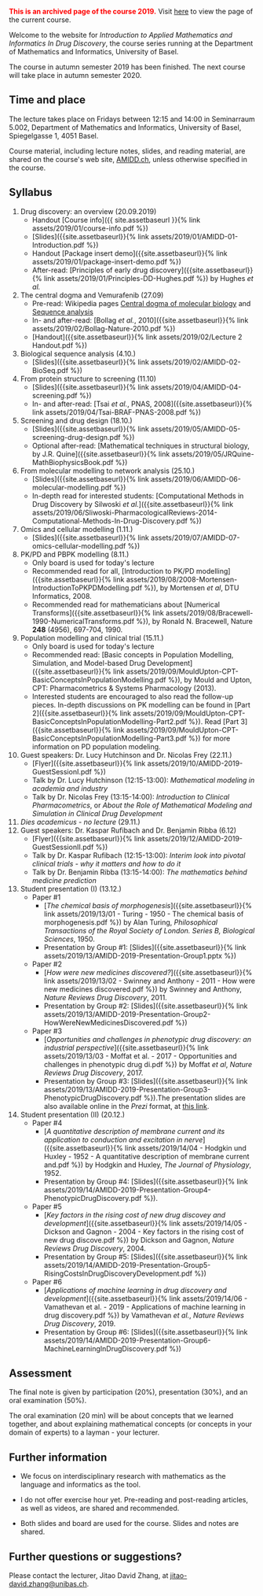 <span style="font-weight:bold;color:red;">This is an archived page of the
course 2019.</span> Visit [here]({{site.url}}) to
view the page of the current course.

Welcome to the website for *Introduction to Applied Mathematics and Informatics In Drug Discovery*, the course series running at the Department of Mathematics and Informatics, University of Basel.

The course in autumn semester 2019 has been finished. The next course will take place in autumn semester 2020.

## Time and place

The lecture takes place on Fridays between 12:15 and 14:00 in Seminarraum 5.002, Department of Mathematics and Informatics, University of Basel, Spiegelgasse 1, 4051 Basel.

Course material, including lecture notes, slides, and reading material, are shared on the course's web site, [AMIDD.ch](http://amidd.ch), unless otherwise specified in the course.

## Syllabus

1. Drug discovery: an overview (20.09.2019)
    * Handout [Course info]({{ site.assetbaseurl }}{% link
      assets/2019/01/course-info.pdf %})
    * [Slides]({{site.assetbaseurl}}{% link assets/2019/01/AMIDD-01-Introduction.pdf %})
    * Handout [Package insert demo]({{site.assetbaseurl}}{% link assets/2019/01/package-insert-demo.pdf %})
    * After-read: [Principles of early drug discovery]({{site.assetbaseurl}}{% link assets/2019/01/Principles-DD-Hughes.pdf %}) by Hughes *et al.*
2. The central dogma and Vemurafenib (27.09)
    * Pre-read: Wikipedia pages [Central dogma of molecular biology](https://en.wikipedia.org/wiki/Central_dogma_of_molecular_biology) and [Sequence analysis](https://en.wikipedia.org/wiki/Sequence_analysis)
    * In- and after-read: [Bollag *et al.*, 2010]({{site.assetbaseurl}}{% link assets/2019/02/Bollag-Nature-2010.pdf %})
    * [Handout]({{site.assetbaseurl}}{% link assets/2019/02/Lecture 2 Handout.pdf %})
3. Biological sequence analysis (4.10.)
    * [Slides]({{site.assetbaseurl}}{% link assets/2019/02/AMIDD-02-BioSeq.pdf %})
4. From protein structure to screening (11.10)
    * [Slides]({{site.assetbaseurl}}{% link assets/2019/04/AMIDD-04-screening.pdf %})
    * In- and after-read: [Tsai *et al.*, PNAS, 2008]({{site.assetbaseurl}}{% link assets/2019/04/Tsai-BRAF-PNAS-2008.pdf %})
5. Screening and drug design (18.10.)
    * [Slides]({{site.assetbaseurl}}{% link assets/2019/05/AMIDD-05-screening-drug-design.pdf %})
    * Optional after-read: [Mathematical techniques in structural biology, by J.R. Quine]({{site.assetbaseurl}}{% link assets/2019/05/JRQuine-MathBiophysicsBook.pdf %})
6. From molecular modelling to network analysis (25.10.)
    * [Slides]({{site.assetbaseurl}}{% link assets/2019/06/AMIDD-06-molecular-modelling.pdf %})
    * In-depth read for interested students: [Computational Methods in Drug Discovery by Silwoski *et al.*]({{site.assetbaseurl}}{% link assets/2019/06/Sliwoski-PharmacologicalReviews-2014-Computational-Methods-In-Drug-Discovery.pdf %})
7. Omics and cellular modelling (1.11.)
    * [Slides]({{site.assetbaseurl}}{% link assets/2019/07/AMIDD-07-omics-cellular-modelling.pdf %})
9. PK/PD and PBPK modelling (8.11.)
    * Only board is used for today's lecture
    * Recommended read for all, [Introduction to PK/PD modelling]({{site.assetbaseurl}}{% link assets/2019/08/2008-Mortensen-IntroductionToPKPDModelling.pdf %}), by Mortensen *et al*, DTU Informatics, 2008.
    * Recommended read for mathematicians about [Numerical
      Transforms]({{site.assetbaseurl}}{% link
      assets/2019/08/Bracewell-1990-NumericalTransforms.pdf %}), by Ronald N.
      Bracewell, Nature **248** (4956), 697-704, 1990.
9. Population modelling and clinical trial (15.11.)
    * Only board is used for today's lecture
    * Recommended read: [Basic concepts in Population Modelling, Simulation, and
      Model-based Drug Development]({{site.assetbaseurl}}{% link
      assets/2019/09/MouldUpton-CPT-BasicConceptsInPopulationModelling.pdf %}), by Mould and Upton, CPT: Pharmacometrics & Systems Pharmacology (2013).
     * Interested students are encouraged to also read the follow-up pieces.
       In-depth discussions on PK modelling can be found in [Part
       2]({{site.assetbaseurl}}{% link
       assets/2019/09/MouldUpton-CPT-BasicConceptsInPopulationModelling-Part2.pdf
       %}). Read [Part 3]({{site.assetbaseurl}}{% link assets/2019/09/MouldUpton-CPT-BasicConceptsInPopulationModelling-Part3.pdf %}) for more information on PD population modeling.
10. Guest speakers: Dr. Lucy Hutchinson and Dr. Nicolas Frey (22.11.)
    * [Flyer]({{site.assetbaseurl}}{% link assets/2019/10/AMIDD-2019-GuestSessionI.pdf %})
    * Talk by Dr. Lucy Hutchinson (12:15-13:00): *Mathematical modeling in academia and industry*
    * Talk by Dr. Nicolas Frey (13:15-14:00): *Introduction to Clinical Pharmacometrics*, or *About the Role of Mathematical Modeling and Simulation in Clinical Drug Development*
11. *Dies academicus - no lecture* (29.11.)
12. Guest speakers: Dr. Kaspar Rufibach and Dr. Benjamin Ribba (6.12)
    * [Flyer]({{site.assetbaseurl}}{% link assets/2019/12/AMIDD-2019-GuestSessionII.pdf %})
    * Talk by Dr. Kaspar Rufibach (12:15-13:00): *Interim look into pivotal clinical trials - why it matters and how to do it*
    * Talk by Dr. Benjamin Ribba (13:15-14:00): *The mathematics behind medicine prediction*
13. Student presentation (I) (13.12.)
    * Paper #1
        * [*The chemical basis of morphogenesis*]({{site.assetbaseurl}}{% link assets/2019/13/01 - Turing - 1950 - The chemical basis of morphogenesis.pdf %}) by Alan Turing, *Philosophical Transactions of the Royal Society of London. Series B, Biological Sciences*, 1950.
    	* Presentation by Group #1: [Slides]({{site.assetbaseurl}}{% link assets/2019/13/AMIDD-2019-Presentation-Group1.pptx %})
    * Paper #2
    	* [*How were new medicines discovered?*]({{site.assetbaseurl}}{% link assets/2019/13/02 - Swinney and Anthony - 2011 - How were new medicines discovered.pdf %}) by Swinney and Anthony, *Nature Reviews Drug Discovery*, 2011.
    	* Presentation by Group #2: [Slides]({{site.assetbaseurl}}{% link assets/2019/13/AMIDD-2019-Presentation-Group2-HowWereNewMedicinesDiscovered.pdf %})
    * Paper #3
    	* [*Opportunities and challenges in phenotypic drug discovery: an industrial perspective*]({{site.assetbaseurl}}{% link assets/2019/13/03 - Moffat et al. - 2017 - Opportunities and challenges in phenotypic drug di.pdf %}) by Moffat *et al*, *Nature Reviews Drug Discovery*, 2017.
    	* Presentation by Group #3: [Slides]({{site.assetbaseurl}}{% link
	  assets/2019/13/AMIDD-2019-Presentation-Group3-PhenotypicDrugDiscovery.pdf
	  %}).The presentation slides are also available online in the *Prezi* format, at [this link](https://prezi.com/xrpn8jwoj_ux/drug-discovery/?utm_campaign=share&utm_medium=copy).
14. Student presentation (II) (20.12.)
    * Paper #4
        * [*A quantitative description of membrane current and its application to conduction and excitation in nerve*]({{site.assetbaseurl}}{% link assets/2019/14/04 - Hodgkin und Huxley - 1952 - A quantitative description of membrane current and.pdf %}) by Hodgkin and Huxley, *The Journal of Physiology*, 1952.
    	* Presentation by Group #4: [Slides]({{site.assetbaseurl}}{% link assets/2019/14/AMIDD-2019-Presentation-Group4-PhenotypicDrugDiscovery.pdf %}). 
	* Paper #5
		 * [*Key factors in the rising cost of new drug discovey and development*]({{site.assetbaseurl}}{% link assets/2019/14/05 - Dickson and Gagnon - 2004 - Key factors in the rising cost of new drug discove.pdf %}) by Dickson and Gagnon, *Nature Reviews Drug Discovery*, 2004.
		 * Presentation by Group #5: [Slides]({{site.assetbaseurl}}{% link assets/2019/14/AMIDD-2019-Presentation-Group5-RisingCostsInDrugDiscoveryDevelopment.pdf %})
    * Paper #6
		* [*Applications of machine learning in drug discovery and development*]({{site.assetbaseurl}}{% link assets/2019/14/06 - Vamathevan et al. - 2019 - Applications of machine learning in drug discovery.pdf %}) by Vamathevan *et al.*, *Nature Reviews Drug Discovery*, 2019.
		* Presentation by Group #6: [Slides]({{site.assetbaseurl}}{% link assets/2019/14/AMIDD-2019-Presentation-Group6-MachineLearningInDrugDiscovery.pdf %})

## Assessment

The final note is given by participation (20%), presentation (30%), and an oral examination (50%).

The oral examination (20 min) will be about concepts that we learned together, and about explaining mathematical concepts (or concepts in your domain of experts) to a layman - your lecturer.

## Further information

* We focus on interdisciplinary research with mathematics as the language and informatics as the tool.

* I do not offer exercise hour yet. Pre-reading and post-reading articles, as well as videos, are shared and recommended.

* Both slides and board are used for the course. Slides and notes are shared.

## Further questions or suggestions?

Please contact the lecturer, Jitao David Zhang, at [jitao-david.zhang@unibas.ch](mailto:jitao-david.zhang@unibas.ch).


